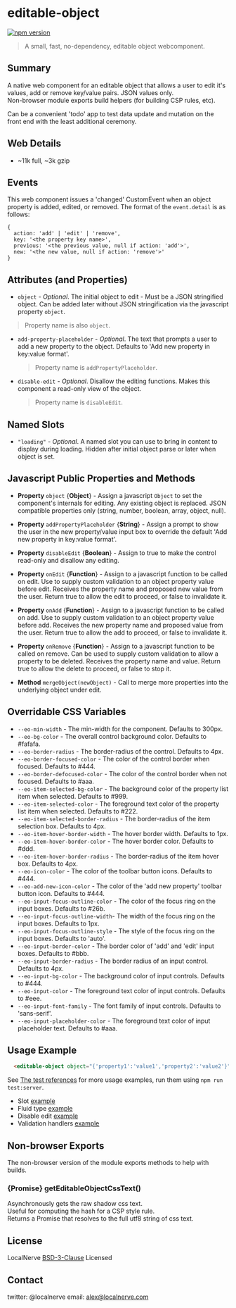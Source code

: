 # editable-object
[![npm version](https://badge.fury.io/js/%40localnerve%2Feditable-object.svg)](http://badge.fury.io/js/%40localnerve%2Feditable-object)

> A small, fast, no-dependency, editable object webcomponent.

## Summary

A native web component for an editable object that allows a user to edit it's values, add or remove key/value pairs. JSON values only.  
Non-browser module exports build helpers (for building CSP rules, etc).

Can be a convenient 'todo' app to test data update and mutation on the front end with the least additional ceremony.

## Web Details
  + ~11k full, ~3k gzip

## Events

This web component issues a 'changed' CustomEvent when an object property is added, edited, or removed. The format of the `event.detail` is as follows:

```
{
  action: 'add' | 'edit' | 'remove',
  key: '<the property key name>',
  previous: '<the previous value, null if action: 'add'>',
  new: '<the new value, null if action: 'remove'>'
}
```

## Attributes (and Properties)

* `object` - *Optional*. The initial object to edit - Must be a JSON stringified object. Can be added later without JSON stringification via the javascript property `object`.

> Property name is also `object`.

* `add-property-placeholder` - *Optional*. The text that prompts a user to add a new property to the object. Defaults to 'Add new property in key:value format'.

  > Property name is `addPropertyPlaceholder`.

* `disable-edit` - *Optional*. Disallow the editing functions. Makes this component a read-only view of the object.

  > Property name is `disableEdit`.

## Named Slots

* `"loading"` - *Optional*. A named slot you can use to bring in content to display during loading. Hidden after initial object parse or later when object is set.

## Javascript Public Properties and Methods

* **Property** `object` {**Object**} - Assign a javascript `Object` to set the component's internals for editing. Any existing object is replaced. JSON compatible properties only (string, number, boolean, array, object, null).

* **Property** `addPropertyPlaceholder` {**String**} - Assign a prompt to show the user in the new property/value input box to override the default 'Add new property in key:value format'.

* **Property** `disableEdit` {**Boolean**} - Assign to true to make the control read-only and disallow any editing.

* **Property** `onEdit` {**Function**} - Assign to a javascript function to be called on edit. Use to supply custom validation to an object property value before edit. Receives the property name and proposed new value from the user. Return true to allow the edit to proceed, or false to invalidate it.

* **Property** `onAdd` {**Function**} - Assign to a javascript function to be called on add. Use to supply custom validation to an object property value before add. Receives the new property name and proposed value from the user. Return true to allow the add to proceed, or false to invalidate it.

* **Property** `onRemove` {**Function**} - Assign to a javascript function to be called on remove. Can be used to supply custom validation to allow a property to be deleted. Receives the property name and value. Return true to allow the delete to proceed, or false to stop it.

* **Method** `mergeObject(newObject)` - Call to merge more properties into the underlying object under edit.

## Overridable CSS Variables

* `--eo-min-width` - The min-width for the component. Defaults to 300px.
* `--eo-bg-color` - The overall control background color. Defaults to #fafafa.
* `--eo-border-radius` - The border-radius of the control. Defaults to 4px.
* `--eo-border-focused-color` - The color of the control border when focused. Defaults to #444.
* `--eo-border-defocused-color` - The color of the control border when not focused. Defaults to #aaa.
* `--eo-item-selected-bg-color` - The background color of the property list item when selected. Defaults to #999.
* `--eo-item-selected-color` - The foreground text color of the property list item when selected. Defaults to #222.
* `--eo-item-selected-border-radius` - The border-radius of the item selection box. Defaults to 4px.
* `--eo-item-hover-border-width` - The hover border width. Defaults to 1px.
* `--eo-item-hover-border-color` - The hover border color. Defaults to #ddd.
* `--eo-item-hover-border-radius` - The border-radius of the item hover box. Defaults to 4px.
* `--eo-icon-color` - The color of the toolbar button icons. Defaults to #444.
* `--eo-add-new-icon-color` - The color of the 'add new property' toolbar button icon. Defaults to #444.
* `--eo-input-focus-outline-color` - The color of the focus ring on the input boxes. Defaults to #26b.
* `--eo-input-focus-outline-width`- The width of the focus ring on the input boxes. Defaults to 1px.
* `--eo-input-focus-outline-style` - The style of the focus ring on the input boxes. Defaults to 'auto'.
* `--eo-input-border-color` - The border color of 'add' and 'edit' input boxes. Defaults to #bbb.
* `--eo-input-border-radius` - The border radius of an input control. Defaults to 4px.
* `--eo-input-bg-color` - The background color of input controls. Defaults to #444.
* `--eo-input-color` - The foreground text color of input controls. Defaults to #eee.
* `--eo-input-font-family` - The font family of input controls. Defaults to 'sans-serif'.
* `--eo-input-placeholder-color` - The foreground text color of input placeholder text. Defaults to #aaa.


## Usage Example

```html 
  <editable-object object="{'property1':'value1','property2':'value2'}" add-property-placeholder="Add property in key:value format"></editable-object>
```
See [The test references](https://github.com/localnerve/editable-object/blob/master/test/fixtures) for more usage examples, run them using `npm run test:server`.  
  * Slot [example](https://github.com/localnerve/editable-object/blob/master/test/fixtures/spinner.html)
  * Fluid type [example](https://github.com/localnerve/editable-object/blob/master/test/fixtures/fluid-type.html)
  * Disable edit [example](https://github.com/localnerve/editable-object/blob/master/test/fixtures/disable-edit.html)
  * Validation handlers [example](https://github.com/localnerve/editable-object/blob/master/test/fixtures/handlers.html)

## Non-browser Exports

The non-browser version of the module exports methods to help with builds.

### {Promise} getEditableObjectCssText()

Asynchronously gets the raw shadow css text.  
Useful for computing the hash for a CSP style rule.  
Returns a Promise that resolves to the full utf8 string of css text.

## License

LocalNerve [BSD-3-Clause](https://github.com/localnerve/editable-object/blob/master/LICENSE.md) Licensed

## Contact

twitter: @localnerve
email: alex@localnerve.com